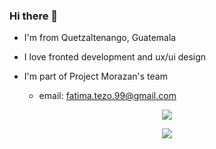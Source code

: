 ### Hi there 👋

<!--
**Odra99/Odra99** is a ✨ _special_ ✨ repository because its `README.md` (this file) appears on your GitHub profile.
Here are some ideas to get you started:
-->

- I'm from Quetzaltenango, Guatemala
- I love fronted development and ux/ui design
- I'm part of Project Morazan's team

  - email: fatima.tezo.99@gmail.com

<p align='center'>
  <a href="https://github.com/anuraghazra/github-readme-stats">
  <img align="center" src="https://github-readme-stats.vercel.app/api?username=Odra99&show_icons=true&theme=dark&count-private=true" />
</a>

<p align='center'>
  <a href="https://github.com/anuraghazra/github-readme-stats">
 <img align="center" src="https://github-readme-stats.vercel.app/api/top-langs/?username=Odra99&layout=compact&theme=vue-dark&count-private=true" />
</a>
</p>
